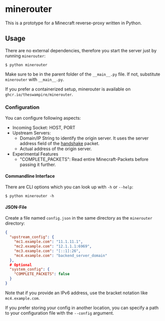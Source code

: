 # minerouter

This is a prototype for a Minecraft reverse-proxy written in Python.

## Usage
There are no external dependencies, therefore you start the server just by running `minerouter`:
```commandline
$ python minerouter
```
Make sure to be in the parent folder of the `__main__.py` file. If not, substitute `minerouter` with `__main__.py`.

If you prefer a containerized setup, minerouter is available on `ghcr.io/theswampire/minerouter`.

### Configuration
You can configure following aspects:
- Incoming Socket: HOST, PORT
- Upstream Servers: 
  - Domain/IP String to identify the origin server. It uses the server address field of the [handshake](https://wiki.vg/Protocol#Handshaking) packet.
  - Actual address of the origin server.
- Experimental Features
  - "COMPLETE_PACKETS": Read entire Minecraft-Packets before passing it further.

#### Commandline Interface
There are CLI options which you can look up with `-h` or `--help`:
```commandline
$ python minerouter -h
```

#### JSON-File
Create a file named `config.json` in the same directory as the `minerouter` directory:
```json
{
  "upstream_config": {
    "mc1.example.com": "11.1.11.1",
    "mc2.example.com": "12.1.1.1:6969",
    "mc3.example.com": "[::1]:26",
    "mc4.example.com": "backend_server_domain"
  },
  # Optional
  "system_config": {
    "COMPLETE_PACKETS": false
  }
}
```
Note that if you provide an IPv6 address, use the bracket notation like `mc4.example.com`.

If you prefer storing your config in another location, you can specify a path to your configuration file with the `--config` argument.
